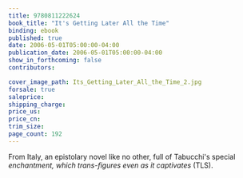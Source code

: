 ```yaml
---
title: 9780811222624
book_title: "It's Getting Later All the Time"
binding: ebook
published: true
date: 2006-05-01T05:00:00-04:00
publication_date: 2006-05-01T05:00:00-04:00
show_in_forthcoming: false
contributors:

cover_image_path: Its_Getting_Later_All_the_Time_2.jpg
forsale: true
saleprice:
shipping_charge:
price_us:
price_cn:
trim_size:
page_count: 192
---
```

From Italy, an epistolary novel like no other, full of Tabucchi's special _enchantment, which trans-figures even as it captivates_ (TLS).

